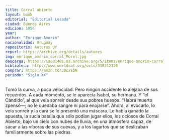 ```yaml
---
title: Corral abierto
layout: book
editorial: "Editorial Losada"
ciudad: Buenos Aires
edicion: 1956
year: 
author: "Enrique Amorim"
nacionalidad: Uruguay
repositorio: Autores UY
repurl: https://archive.org/details/autores
img: enrique_amorim_corral_Morel.jpg
descarga: https://ia601401.us.archive.org/5/items/enrique-amorim-corral-abierto/Enrique%20Amorim%20-%20Corral%20abierto.pdf
biblioteca: http://www.worldcat.org/oclc/318312128
comprar: https://amzn.to/30cxEbN
periodo: "Siglo XX"
---
```

 
Tomó la curva, a poca velocidad. Pero ningún accidente lo alejaba de sus recuerdos. A cada momento, se le aparecía Isabel, su hermana. Y “el Cándido”, al que veía sonreír desde sus pobres huesos. “Habrá muerto zpensó—; no le quedaba sangre ni para enojarse”. Ahora, al evocarlo, lo veía sonreír y la cara se le presentó una máscara. Le había ganado la apuesta, la sucia batalla que sólo podían jugar ellos, los ociosos de Corral Abierto, bajo un cielo con nubes de lluvia, en una atmósfera capaz, de sacar a las víboras de sus cuevas, y a los lagartos que se deslizaban familiarmente sobre las piedras.
